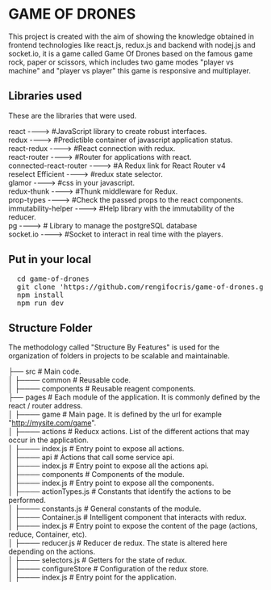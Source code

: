 <h1>GAME OF DRONES</h1>
<p>This project is created with the aim of showing the knowledge obtained in frontend technologies like react.js, redux.js and backend with nodej.js and socket.io, it is a game called Game Of Drones based on the famous game rock, paper or scissors, which includes two game modes "player vs machine" and "player vs player" this game is responsive and multiplayer.</p>

<h2>Libraries used</h2>
<p>These are the libraries that were used.</p>

react       ---->            #JavaScript library to create robust interfaces.<br/>
redux        ---->            #Predictible container of javascript application status.<br/>
react-redux  ---->            #React connection with redux.<br/>
react-router   ---->          #Router for applications with react.<br/>
connected-react-router  ---->  #A Redux link for React Router v4 <br/>
reselect Efficient  ---->   #redux state selector. <br/>
glamor      ---->       #css in your javascript. <br/>
redux-thunk    ---->       #Thunk middleware for Redux. <br/>
prop-types       ---->        #Check the passed props to the react components. <br/>
immutability-helper   ---->   #Help library with the immutability of the reducer. <br/>
pg     ---->        # Library to manage the postgreSQL database <br/>
socket.io   ---->        #Socket to interact in real time with the players. <br/>

<h2>Put in your local</h2>

<pre>
  cd game-of-drones
  git clone 'https://github.com/rengifocris/game-of-drones.git'
  npm install
  npm run dev
</pre>

<h2>Structure Folder</h2>

<p>The methodology called "Structure By Features" is used for the organization of folders in projects to be scalable and maintainable.</p>

├── src               # Main code.
<br/>
│ ├──── common          # Reusable code.
<br/>
│ ├──── components      # Reusable reagent components.
<br/>
├── pages             # Each module of the application. It is commonly defined by the react / router address.
<br/>
│ ├──── game            # Main page. It is defined by the url for example "http://mysite.com/game".
<br/>
│ ├──── actions         # Reducx actions. List of the different actions that may occur in the application.
<br/>
│ ├──── index.js        # Entry point to expose all actions.
<br/>
│ ├──── api             # Actions that call some service api.
<br/>
│ ├──── index.js        # Entry point to expose all the actions api.
<br/>
│ ├──── components      # Components of the module.
<br/>
│ ├──── index.js        # Entry point to expose all the components.
<br/>
│ ├──── actionTypes.js  # Constants that identify the actions to be performed.
<br/>
│ ├──── constants.js    # General constants of the module.
<br/>
│ ├──── Container.js    # Intelligent component that interacts with redux.
<br/>
│ ├──── index.js        # Entry point to expose the content of the page (actions, reduce, Container, etc).
<br/>
│ ├──── reducer.js      # Reducer de redux. The state is altered here depending on the actions.
<br/>
│ ├──── selectors.js    # Getters for the state of redux.
<br/>
│ ├──── configureStore  # Configuration of the redux store.
<br/>
│ ├──── index.js        # Entry point for the application.
